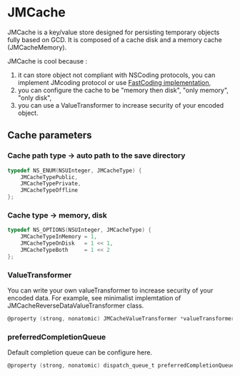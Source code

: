 
# JMCache 
JMCache is a key/value store designed for persisting temporary objects fully based on GCD.
It is composed of a cache disk and a memory cache (JMCacheMemory).

JMCache is cool because :
1. it can store object not compliant with NSCoding protocols, you can implement JMcoding protocol or use [FastCoding implementation](https://github.com/nicklockwood/FastCoding),
2. you can configure the cache to be "memory then disk", "only memory", "only disk",
3. you can use a ValueTransformer to increase security of your encoded object.


## Cache parameters
### Cache path type -> auto path to the save directory

```objective-c
typedef NS_ENUM(NSUInteger, JMCacheType) {
    JMCacheTypePublic,
    JMCacheTypePrivate,
    JMCacheTypeOffline
};
```

### Cache type -> memory, disk 

```objective-c
typedef NS_OPTIONS(NSUInteger, JMCacheType) {
    JMCacheTypeInMemory = 1,
    JMCacheTypeOnDisk   = 1 << 1,
    JMCacheTypeBoth     = 1 << 2
};
```

### ValueTransformer
You can write your own valueTransformer to increase security of your encoded data.
For example, see minimalist implemtation of JMCacheReverseDataValueTransformer class.
```objective-c
@property (strong, nonatomic) JMCacheValueTransformer *valueTransformer;
```

### preferredCompletionQueue
Default completion queue can be configure here.
```objective-c
@property (strong, nonatomic) dispatch_queue_t preferredCompletionQueue
```

